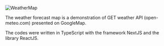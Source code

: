 ![WeatherMap](https://github.com/user-attachments/assets/d733ebfa-bf2f-4d94-a1b8-c96a9306d57a)


The weather forecast map is a demonstration of GET weather API (open-meteo.com) presented on GoogleMap.

The codes were written in TypeScript with the framework NextJS and the library ReactJS.
